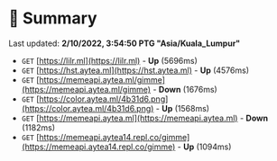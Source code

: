 # 📖 Summary
Last updated: **2/10/2022, 3:54:50 PTG "Asia/Kuala_Lumpur"**

- `GET` [https://lilr.ml](https://lilr.ml) - **Up** (5696ms)
- `GET` [https://hst.aytea.ml](https://hst.aytea.ml) - **Up** (4576ms)
- `GET` [https://memeapi.aytea.ml/gimme](https://memeapi.aytea.ml/gimme) - **Down** (1676ms)
- `GET` [https://color.aytea.ml/4b31d6.png](https://color.aytea.ml/4b31d6.png) - **Up** (1568ms)
- `GET` [https://memeapi.aytea.ml](https://memeapi.aytea.ml) - **Down** (1182ms)
- `GET` [https://memeapi.aytea14.repl.co/gimme](https://memeapi.aytea14.repl.co/gimme) - **Up** (1094ms)
